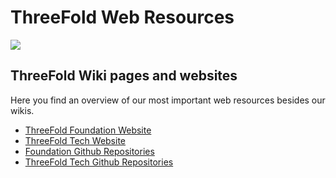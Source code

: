 # ThreeFold Web Resources

![](https://images.unsplash.com/photo-1506452819137-0422416856b8?ixlib=rb-0.3.5&ixid=eyJhcHBfaWQiOjEyMDd9&s=35c3a22e647b11004efd8135de82164c&auto=format&fit=crop&w=1266&q=80)

## ThreeFold Wiki pages and websites
Here you find an overview of our most important web resources besides our wikis.

- [ThreeFold Foundation Website](/web_resources/foundation.md)
- [ThreeFold Tech Website](/web_resources/tech.md)
- [Foundation Github Repositories](https://github.com/threefoldfoundation?page=1)
- [ThreeFold Tech Github Repositories](https://github.com/threefoldtech)